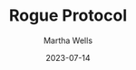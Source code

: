 ---
title: "Rogue Protocol"
author: "Martha Wells"
date: 2023-07-14
star_rating: 4
books/tags:
    - "fiction"
    - "science-fiction"
---